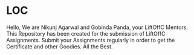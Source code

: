 # LOC
Hello, We are Nikunj Agarwal and Gobinda Panda, your LiftOffC Mentors.
This Repository has been created for the submission of LiftOffC Assignments.
Submit your Assignments regularly in order to get the Certificate and other Goodies.
All the Best.
